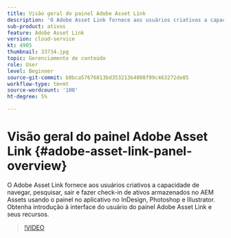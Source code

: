 ```yaml
---
title: Visão geral do painel Adobe Asset Link
description: 'O Adobe Asset Link fornece aos usuários criativos a capacidade de navegar, pesquisar, sair e fazer check-in de ativos armazenados no AEM Assets usando o painel no aplicativo no InDesign, Photoshop e Illustrator. Obtenha introdução à interface do usuário do painel Adobe Asset Link e seus recursos. '
sub-product: ativos
feature: Adobe Asset Link
version: cloud-service
kt: 4905
thumbnail: 33734.jpg
topic: Gerenciamento de conteúdo
role: User
level: Beginner
source-git-commit: b0bca57676813bd353213b4808f99c463272de85
workflow-type: tm+mt
source-wordcount: '100'
ht-degree: 5%

---
```



# Visão geral do painel Adobe Asset Link {#adobe-asset-link-panel-overview}

O Adobe Asset Link fornece aos usuários criativos a capacidade de navegar, pesquisar, sair e fazer check-in de ativos armazenados no AEM Assets usando o painel no aplicativo no InDesign, Photoshop e Illustrator. Obtenha introdução à interface do usuário do painel Adobe Asset Link e seus recursos.

>[!VIDEO](https://video.tv.adobe.com/v/33734/?quality=12)
